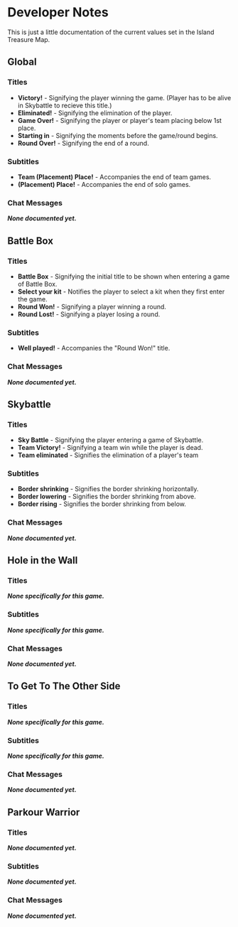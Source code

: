 # Developer Notes
This is just a little documentation of the current values set in the Island Treasure Map.

## Global

### Titles
- **Victory!** - Signifying the player winning the game. (Player has to be alive in Skybattle to recieve this title.)
- **Eliminated!** - Signifying the elimination of the player.
- **Game Over!** - Signifying the player or player's team placing below 1st place.
- **Starting in** - Signifying the moments before the game/round begins.
- **Round Over!** - Signifying the end of a round.

### Subtitles
- **Team (Placement) Place!** - Accompanies the end of team games.
- **(Placement) Place!** - Accompanies the end of solo games.

### Chat Messages
***None documented yet.***

## Battle Box

### Titles
- **Battle Box** - Signifying the initial title to be shown when entering a game of Battle Box.
- **Select your kit** - Notifies the player to select a kit when they first enter the game.
- **Round Won!** - Signifying a player winning a round.
- **Round Lost!** - Signifying a player losing a round.

### Subtitles
- **Well played!** - Accompanies the "Round Won!" title.

### Chat Messages
***None documented yet.***

## Skybattle

### Titles
- **Sky Battle** - Signifying the player entering a game of Skybattle.
- **Team Victory!** - Signifying a team win while the player is dead.
- **Team eliminated** - Signifies the elimination of a player's team

### Subtitles
- **Border shrinking** - Signifies the border shrinking horizontally.
- **Border lowering** - Signifies the border shrinking from above.
- **Border rising** - Signifies the border shrinking from below.

### Chat Messages
***None documented yet.***

## Hole in the Wall

### Titles
***None specifically for this game.***

### Subtitles
***None specifically for this game.***

### Chat Messages
***None documented yet.***

## To Get To The Other Side

### Titles
***None specifically for this game.***

### Subtitles
***None specifically for this game.***

### Chat Messages
***None documented yet.***

## Parkour Warrior

### Titles
***None documented yet.***

### Subtitles
***None documented yet.***

### Chat Messages
***None documented yet.***